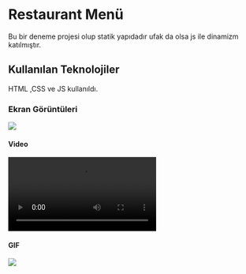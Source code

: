 <h1>Restaurant Menü</h1>

Bu bir deneme projesi olup statik yapıdadır ufak da olsa js ile dinamizm katılmıştır.

<h2> Kullanılan Teknolojiler</h2>

HTML ,CSS ve JS kullanıldı.


<h3>Ekran Görüntüleri</h3>

![](screen1.png)


<h4> Video </h4>

![](mp4-s.recorder.mp4)

<h4> GIF </h4>

![](food.gif)